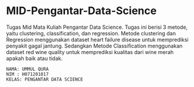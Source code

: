# MID-Pengantar-Data-Science

Tugas Mid Mata Kuliah Pengantar Data Science. Tugas ini berisi 3 metode, yaitu clustering, classification, dan regression. Metode clustering dan Regression menggunakan dataset heart failure disease untuk memprediksi penyakit gagal jantung. Sedangkan Metode Classification menggunakan dataset red wine quality untuk memprediksi kualitas dari wine merah apakah baik atau tidak.

	NAMA: UMMUL QURA
	NIM : H071201017
	KELAS: PENGANTAR DATA SCIENCE
